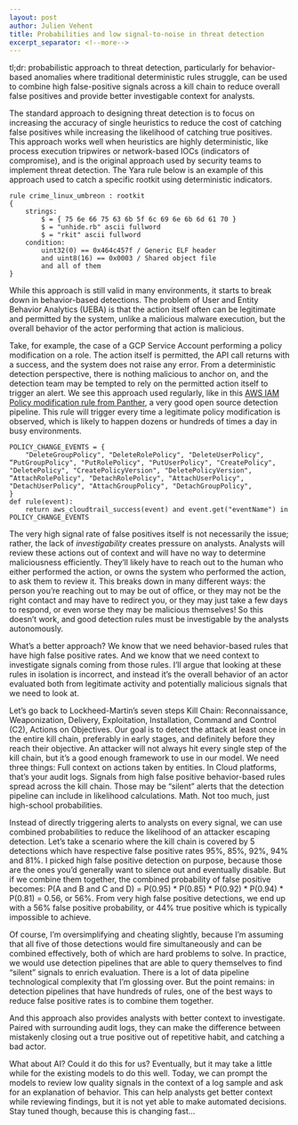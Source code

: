 ```yaml
---
layout: post
author: Julien Vehent
title: Probabilities and low signal-to-noise in threat detection
excerpt_separator: <!--more-->
---
```


tl;dr: probabilistic approach to threat detection, particularly for behavior-based anomalies where traditional deterministic rules struggle, can be used to combine high false-positive signals across a kill chain to reduce overall false positives and provide better investigable context for analysts.

<!--more-->

The standard approach to designing threat detection is to focus on increasing the accuracy of single heuristics to reduce the cost of catching false positives while increasing the likelihood of catching true positives. This approach works well when heuristics are highly deterministic, like process execution tripwires or network-based IOCs (indicators of compromise), and is the original approach used by security teams to implement threat detection. The Yara rule below is an example of this approach used to catch a specific rootkit using deterministic indicators.

```
rule crime_linux_umbreon : rootkit
{
    strings:
        $ = { 75 6e 66 75 63 6b 5f 6c 69 6e 6b 6d 61 70 }
        $ = "unhide.rb" ascii fullword
        $ = "rkit" ascii fullword
    condition:
        uint32(0) == 0x464c457f / Generic ELF header
        and uint8(16) == 0x0003 / Shared object file
        and all of them
}
```

While this approach is still valid in many environments, it starts to break down in behavior-based detections. The problem of User and Entity Behavior Analytics (UEBA) is that the action itself often can be legitimate and permitted by the system, unlike a malicious malware execution, but the overall behavior of the actor performing that action is malicious.

Take, for example, the case of a GCP Service Account performing a policy modification on a role. The action itself is permitted, the API call returns with a success, and the system does not raise any error. From a deterministic detection perspective, there is nothing malicious to anchor on, and the detection team may be tempted to rely on the permitted action itself to trigger an alert. We see this approach used regularly, like in this [AWS IAM Policy modification rule from Panther](https://github.com/panther-labs/panther-analysis/blob/develop/rules/aws_cloudtrail_rules/aws_iam_policy_modified.py), a very good open source detection pipeline. This rule will trigger every time a legitimate policy modification is observed, which is likely to happen dozens or hundreds of times a day in busy environments. 

```
POLICY_CHANGE_EVENTS = {
    "DeleteGroupPolicy", "DeleteRolePolicy", "DeleteUserPolicy", “PutGroupPolicy", "PutRolePolicy", "PutUserPolicy", "CreatePolicy", "DeletePolicy", "CreatePolicyVersion", "DeletePolicyVersion", “AttachRolePolicy", "DetachRolePolicy", "AttachUserPolicy", "DetachUserPolicy", "AttachGroupPolicy", "DetachGroupPolicy",
}
def rule(event):
    return aws_cloudtrail_success(event) and event.get("eventName") in POLICY_CHANGE_EVENTS
```

The very high signal rate of false positives itself is not necessarily the issue; rather, the lack of _investigability_ creates pressure on analysts. Analysts will review these actions out of context and will have no way to determine maliciousness efficiently. They’ll likely have to reach out to the human who either performed the action, or owns the system who performed the action, to ask them to review it. This breaks down in many different ways: the person you’re reaching out to may be out of office, or they may not be the right contact and may have to redirect you, or they may just take a few days to respond, or even worse they may be malicious themselves! So this doesn’t work, and good detection rules must be investigable by the analysts autonomously.

What’s a better approach? We know that we need behavior-based rules that have high false positive rates. And we know that we need context to investigate signals coming from those rules. I’ll argue that looking at these rules in isolation is incorrect, and instead it’s the overall behavior of an actor evaluated both from legitimate activity and potentially malicious signals that we need to look at. 

Let’s go back to Lockheed-Martin’s seven steps Kill Chain: Reconnaissance, Weaponization, Delivery, Exploitation, Installation, Command and Control (C2), Actions on Objectives. Our goal is to detect the attack at least once in the entire kill chain, preferably in early stages, and definitely before they reach their objective. An attacker will not always hit every single step of the kill chain, but it’s a good enough framework to use in our model. We need three things:
Full context on actions taken by entities. In Cloud platforms, that’s your audit logs.
Signals from high false positive behavior-based rules spread across the kill chain. Those may be “silent” alerts that the detection pipeline can include in likelihood calculations.
Math. Not too much, just high-school probabilities.

Instead of directly triggering alerts to analysts on every signal, we can use combined probabilities to reduce the likelihood of an attacker escaping detection. Let’s take a scenario where the kill chain is covered by 5 detections which have respective false positive rates 95%, 85%, 92%, 94% and 81%. I picked high false positive detection on purpose, because those are the ones you’d generally want to silence out and eventually disable. But if we combine them together, the combined probability of false positive becomes:  P(A and B and C and D) = P(0.95) * P(0.85) * P(0.92) * P(0.94) * P(0.81) = 0.56, or 56%. From very high false positive detections, we end up with a 56% false positive probability, or 44% true positive which is typically impossible to achieve.

Of course, I’m oversimplifying and cheating slightly, because I’m assuming that all five of those detections would fire simultaneously and can be combined effectively, both of which are hard problems to solve. In practice, we would use detection pipelines that are able to query themselves to find “silent” signals to enrich evaluation. There is a lot of data pipeline technological complexity that I’m glossing over. But the point remains: in detection pipelines that have hundreds of rules, one of the best ways to reduce false positive rates is to combine them together.

And this approach also provides analysts with better context to investigate. Paired with surrounding audit logs, they can make the difference between mistakenly closing out a true positive out of repetitive habit, and catching a bad actor. 

What about AI? Could it do this for us? Eventually, but it may take a little while for the existing models to do this well. Today, we can prompt the models to review low quality signals in the context of a log sample and ask for an explanation of behavior. This can help analysts get better context while reviewing findings, but it is not yet able to make automated decisions. Stay tuned though, because this is changing fast…
